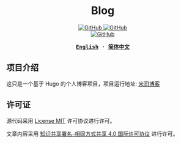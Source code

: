 <h1 align="center">Blog</h1>

<p align="center">
  <a href="https://github.com/misitebao/blog/blob/main/LICENSE">
    <img alt="GitHub" src="https://img.shields.io/github/license/misitebao/blog"/>
  </a>
  <a href="https://github.com/misitebao/yakia">
    <img alt="GitHub" src="https://cdn.jsdelivr.net/gh/misitebao/yakia/assets/badge_flat.svg"/>
  </a>
  <br/>
  <a href="http://creativecommons.org/licenses/by-sa/4.0/">
    <img alt="GitHub" src="https://i.creativecommons.org/l/by-sa/4.0/88x31.png"/>
  </a>
</p>

<div align="center">
<strong>
<samp>

[English](README.md) · [简体中文](README.zh-Hans.md)

</samp>
</strong>
</div>

## 项目介绍

这只是一个基于 Hugo 的个人博客项目，项目运行地址:
[米司博客](https://blog.misitebao.com)

## 许可证

源代码采用 [License MIT](../LICENSE) 许可协议进行许可。

文章内容采用
[知识共享署名-相同方式共享 4.0 国际许可协议](http://creativecommons.org/licenses/by-sa/4.0/)
进行许可。
